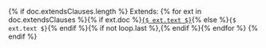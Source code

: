 {% if doc.extendsClauses.length %}
Extends: {% for ext in doc.extendsClauses %}{% if ext.doc %}<a href="{$ ext.doc.chapter + '/' + ext.doc.location + '/' + ext.doc.computedName $}">`{$ ext.text $}`</a>{% else %}`{$ ext.text $}`{% endif %}{% if not loop.last %},{% endif %}{% endfor %}
{% endif %}
